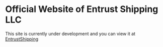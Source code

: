 # Official Website of Entrust Shipping LLC

This site is currently under development and you can view it at [EntrustShipping](https://entrustshipping.vercel.app)
